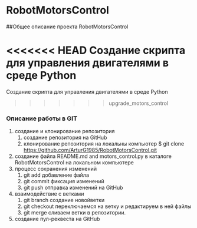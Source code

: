 # RobotMotorsControl

##Общее описание проекта RobotMotorsControl

<<<<<<< HEAD
Создание скрипта для управления двигателями в среде Python 
=======
Создание скрипта для управления двигателями в среде Python
>>>>>>> upgrade_motors_control

### Описание работы в GIT

1. cоздание и клонирование репозитория
	1. создание репозитория на GitHub
	2. клонирование репозитория на локальны компьютер $ git clone https://github.com/ArturG1985/RobotMotorsControl.git
2. создание файла README.md and motors_control.py в каталоге RobotMotorsControl на локальном компьютере 
3. процесс сохранения изменений
	1. git add добавление файла
	2. git commit фиксация изменений
	3. git push отправка изменений на GitHub
4. взаимодействие с ветками
	1. git branch создание новойветки
	2. git checkout переключаемся на ветку и редактируем в ней файлы 
	3. git merge сливаем ветки в репозитории.
5. cоздание пул-реквеста на GitHub

